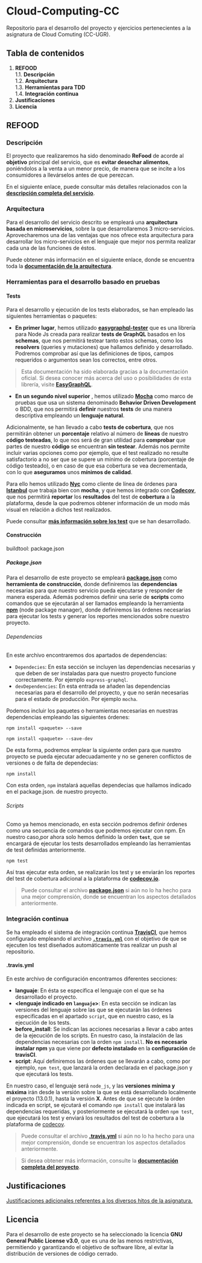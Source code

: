 # Cloud-Computing-CC
Repositorio para el desarrollo del proyecto y ejercicios pertenecientes a la asignatura de Cloud Comuting (CC-UGR).

## Tabla de contenidos
 1. **REFOOD**  
  1.1. **Descripción**  
  1.2. **Arquitectura**  
  1.3. **Herramientas para TDD**  
  1.4. **Integración continua**  
3. **Justificaciones**
4. **Licencia**  

## REFOOD
### Descripción
El proyecto que realizaremos ha sido denominado **ReFood** de acorde al **objetivo** principal del servicio, que es **evitar desechar alimentos**, poniéndolos a la venta a un menor precio, de manera que se incite a los consumidores a llevárselos antes de que perezcan. 

En el siguiente enlace, puede consultar más detalles relacionados con la [**descripción completa del servicio**](https://github.com/yoskitar/Cloud-Computing-CC/blob/master/Documentacion/Descripci%C3%B3n.md).

### Arquitectura
Para el desarrollo del servicio descrito se empleará una **arquitectura basada en microservicios**, sobre la que desarrollaremos 3 micro-servicios. Aprovecharemos una de las ventajas que nos ofrece esta arquitectura para desarrollar los micro-servicios en el lenguaje que mejor nos permita realizar cada una de las funciones de éstos.


Puede obtener más información en el siguiente enlace, donde se encuentra toda la [**documentación de la arquitectura**](https://github.com/yoskitar/Cloud-Computing-CC/blob/master/Documentacion/Arquitectura%20e%20infraestructura.md).


### Herramientas para el desarrollo basado en pruebas
#### Tests
Para el desarrollo y ejecución de los tests elaborados, se han empleado las siguientes herramientas o paquetes:

* **En primer lugar**, hemos utilizado [**easygraphql-tester**](https://easygraphql.com/docs/getting-started/overview) que es una librería para Node Js creada para realizar **tests de GraphQL** basados en los **schemas**, que nos permitirá testear tanto estos schemas, como los **resolvers** (queries y mutaciones) que hallamos definido y desarrollado. Podremos comprobar así que las definiciones de tipos, campos requeridos o argumentos sean los correctos, entre otros.

> Esta documentación ha sido elaborada gracias a la documentación oficial. Si desea conocer más acerca del uso o posibilidades de esta librería, visite [**EasyGraphQL**](https://easygraphql.com/docs/easygraphql-tester/overview/).

* **En un segundo nivel superior** , hemos utilizado [**Mocha**](https://mochajs.org/) como marco de pruebas que usa un sistema denominado **Behavior Driven Development** o BDD, que nos permitirá **definir** nuestros **tests** de una manera descriptiva empleando un **lenguaje natural**.

Adicionalmente, se han llevado a cabo **tests de cobertura**, que nos permitirán obtener un **porcentaje** relativo al número de **líneas** de nuestro **código testeadas**, lo que nos será de gran utilidad para **comprobar** que partes de nuestro **código** se encuentran **sin testear**. Además nos permite incluir varias opciones como por ejemplo, que el test realizado no resulte satisfactorio a no ser que se supere un mínimo de cobertura (porcentaje de código testeado), o en caso de que esa cobertura se vea decrementada, con lo que **aseguramos** unos **mínimos de calidad**.

Para ello hemos utilizado [**Nyc**](https://github.com/istanbuljs/nyc) como cliente de línea de órdenes para [**Istanbul**](https://istanbul.js.org/) que trabaja bien con **mocha**, y que hemos integrado con [**Codecov**](https://github.com/istanbuljs/nyc/blob/master/docs/setup-codecov.md), que nos permitirá **reportar** los **resultados** del test de **cobertura** a la plataforma, desde la que podremos obtener información de un modo más visual en relación a dichos test realizados.

Puede consultar [**más información sobre los test**](https://github.com/yoskitar/Cloud-Computing-CC/blob/master/Documentacion/Tests.md) que se han desarrollado.

#### Construcción

buildtool: package.json

##### Package.json
Para el desarrollo de este proyecto se empleará [**package.json**](https://github.com/yoskitar/Cloud-Computing-CC/blob/master/package.json) como **herramienta de construcción**, donde definiremos las **dependencias** necesarias para que nuestro servicio pueda ejecutarse y responder de manera esperada. Además podremos definir una serie de **scripts** como comandos que se ejecutarán al ser llamados empleando la herramienta [**npm**](https://www.npmjs.com/) (node package manager), donde definiremos las órdenes necesarias para ejecutar los tests y generar los reportes mencionados sobre nuestro proyecto.

###### Dependencias
En este archivo encontraremos dos apartados de dependencias:
* `Dependecies`: En esta sección se incluyen las dependencias necesarias y que deben de ser instaladas para que nuestro proyecto funcione correctamente. Por ejemplo `express-graphql`.
* `devDependencies`: En esta entrada se añaden las dependencias necesarias para el desarrollo del proyecto, y que no serán necesarias para el estado de producción. Por ejemplo `mocha`.

Podemos incluir los paquetes o herramientas necesarias en nuestras dependencias empleando las siguientes órdenes:

```
npm install <paquete> --save
```
```
npm install <paquete> --save-dev
```
De esta forma, podremos emplear la siguiente orden para que nuestro proyecto se pueda ejecutar adecuadamente y no se generen conflictos de versiones o de falta de dependecias:
```
npm install 
```
Con esta orden, `npm` instalará aquellas dependecias que hallamos indicado en el package.json. de nuestro proyecto. 

###### Scripts
Como ya hemos mencionado, en esta sección podremos definir órdenes como una secuencia de comandos que podremos ejecutar con npm. En nuestro caso,por ahora solo hemos definido la orden **`test`**, que se encargará de ejecutar los tests desarrollados empleando las herramientas de test definidas anteriormente.
```
npm test 
```
Así tras ejecutar esta orden, se realizarán los test y se enviarán los reportes del test de cobertura adicional a la plataforma de [**codecov.io**](https://codecov.io/gh/yoskitar/Cloud-Computing-CC).


> Puede consultar el archivo [**package.json**](https://github.com/yoskitar/Cloud-Computing-CC/blob/master/package.json) si aún no lo ha hecho para una mejor comprensión, donde se encuentran los aspectos detallados anteriormente.

### Integración continua
Se ha empleado el sistema de integración continua [**TravisCI**](https://travis-ci.org/yoskitar/Cloud-Computing-CC), que hemos configurado empleando el archivo [**`.travis.yml`**](https://github.com/yoskitar/Cloud-Computing-CC/blob/master/.travis.yml) con el objetivo de que se ejecuten los test diseñados automáticamente tras realizar un push al repositorio.

#### .travis.yml
En este archivo de configuración encontramos diferentes secciones:
* **languaje**: En ésta se especifica el lenguaje con el que se ha desarrollado el proyecto.
* **<lenguaje indicado en `languaje`>**: En esta sección se indican las versiones del lenguaje sobre las que se ejecutarán las órdenes especificadas en el apartado `script`, que en nuestro caso, es la ejecución de los tests.
* **before_install**: Se indican las acciones necesarias a llevar a cabo antes de la ejecución de los scripts. En nuestro caso, la instalación de las dependencias necesarias con la orden `npm install`. **No es necesario instalar npm** ya que viene por **defecto instalado** en la **configuración** de **travisCI**.
* **script**: Aquí definiremos las órdenes que se llevarán a cabo, como por ejemplo, `npm test`, que lanzará la orden declarada en el package.json y que ejecutará los tests.

En nuestro caso, el lenguaje será `node_js`, y las **versiones mínima y máxima**  irán desde la versión sobre la que se está desarrollando localmente el proyecto (13.0.1), hasta la versión **X**. Antes de que se ejecute la órden indicada en script, se ejcutará el comando `npm install` que instalará las dependencias requeridas, y posteriormente se ejecutará la orden `npm test`, que ejecutará los test y enviará los resultados del test de cobertura a la plataforma de [codecov](https://codecov.io/gh/yoskitar/Cloud-Computing-CC).

> Puede consultar el archivo [**.travis.yml**](https://github.com/yoskitar/Cloud-Computing-CC/blob/master/.travis.yml) si aún no lo ha hecho para una mejor comprensión, donde se encuentran los aspectos detallados anteriormente.


> Si desea obtener más información, consulte la [**documentación completa del proyecto**](https://github.com/yoskitar/Cloud-Computing-CC/tree/master/Documentacion).

## Justificaciones
[Justificaciones adicionales referentes a los diversos hitos de la asignatura.](https://github.com/yoskitar/Cloud-Computing-CC/tree/master/Justificaciones)

## Licencia
Para el desarrollo de este proyecto se ha seleccionado la licencia **GNU General Public License v3.0**, que es una de las menos restrictivas, permitiendo y garantizando el objetivo de software libre, al evitar la distribución de versiones de código cerrado.
